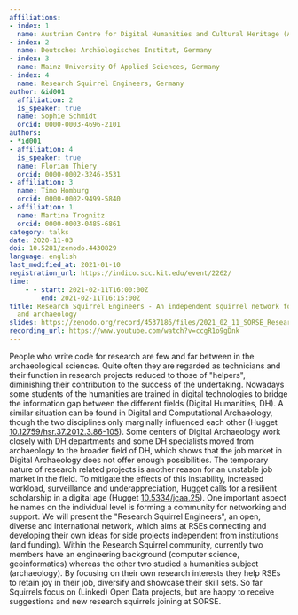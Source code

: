 ```yaml
---
affiliations:
- index: 1
  name: Austrian Centre for Digital Humanities and Cultural Heritage (ACDH-CH), Austria
- index: 2
  name: Deutsches Archäologisches Institut, Germany
- index: 3
  name: Mainz University Of Applied Sciences, Germany
- index: 4
  name: Research Squirrel Engineers, Germany
author: &id001
  affiliation: 2
  is_speaker: true
  name: Sophie Schmidt
  orcid: 0000-0003-4696-2101
authors:
- *id001
- affiliation: 4
  is_speaker: true
  name: Florian Thiery
  orcid: 0000-0002-3246-3531
- affiliation: 3
  name: Timo Homburg
  orcid: 0000-0002-9499-5840
- affiliation: 1
  name: Martina Trognitz
  orcid: 0000-0003-0485-6861
category: talks
date: 2020-11-03
doi: 10.5281/zenodo.4430829
language: english
last_modified_at: 2021-01-10
registration_url: https://indico.scc.kit.edu/event/2262/
time:
    - - start: 2021-02-11T16:00:00Z
        end: 2021-02-11T16:15:00Z
title: Research Squirrel Engineers - An independent squirrel network for RSEs in DH
  and archaeology
slides: https://zenodo.org/record/4537186/files/2021_02_11_SORSE_ResearchSquirrelEngineers.pdf?download=1
recording_url: https://www.youtube.com/watch?v=ccgR1o9gDnk
---
```


People who write code for research are few and far between in the archaeological sciences. Quite often they are regarded as technicians and their function in research projects reduced to those of "helpers", diminishing their contribution to the success of the undertaking. Nowadays some students of the humanities are trained in digital technologies to bridge the information gap between the different fields (Digital Humanities, DH). A similar situation can be found  in Digital and Computational Archaeology, though the two disciplines only marginally influenced each other (Hugget [10.12759/hsr.37.2012.3.86-105](https://doi.org/10.12759/hsr.37.2012.3.86-105)). Some centers of Digital Archaeology work closely with DH departments and some DH specialists moved from archaeology to the broader field of DH, which shows that the job market in Digital Archaeology does not offer enough possibilities. The temporary nature of research related projects is another reason for an unstable job market in the field. To mitigate the effects of this instability, increased workload, surveillance and underappreciation, Hugget calls for a resilient scholarship in a digital age (Hugget [10.5334/jcaa.25](https://doi.org/10.5334/jcaa.25)). One important aspect he names on the individual level is forming a community for networking and support. We will present the "Research Squirrel Engineers", an open, diverse and international network, which aims at RSEs connecting and developing their own ideas for side projects independent from institutions (and funding). Within the Research Squirrel community, currently two members have an engineering background (computer science, geoinformatics) whereas the other two studied a humanities subject (archaeology). By focusing on their own research interests they help RSEs to retain joy in their job, diversify and showcase their skill sets. So far Squirrels focus on (Linked) Open Data projects, but are happy to receive suggestions and new research squirrels joining at SORSE.
